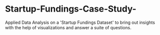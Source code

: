 # Startup-Fundings-Case-Study-
Applied Data Analysis on a 'Startup Fundings Dataset' to bring out insights with the help of visualizations and answer a suite of questions.
